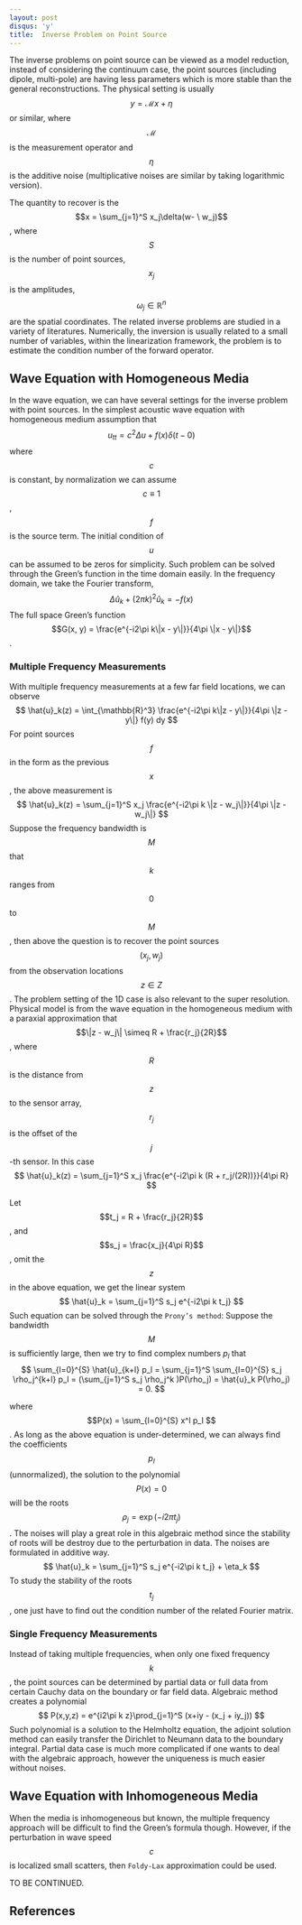 ```yaml
---
layout: post
disqus: 'y'
title:  Inverse Problem on Point Source
---
```


The inverse problems on point source can be viewed as a model reduction, instead of considering the continuum case, the point sources (including dipole, multi-pole) are having less parameters which is more stable than the general reconstructions. The physical setting is usually 
$$
y = \mathcal{M} x + \eta
$$
or similar, where $$\mathcal{M}$$ is the measurement operator and $$\eta$$ is the additive noise (multiplicative noises are similar by taking logarithmic version).  

The quantity to recover is the $$x = \sum_{j=1}^S x_j\delta(w- \ w_j)$$, where $$S$$ is the number of point sources, $$x_j$$ is the amplitudes, $$\omega_j\in\mathbb{R}^n$$ are the spatial coordinates. The related inverse problems are studied in a variety of literatures. Numerically, the inversion is usually related to a small number of variables, within the linearization framework, the problem is to estimate the condition number of the forward operator. 

## Wave Equation with Homogeneous Media

In the wave equation, we can have several settings for the inverse problem with point sources. In the simplest acoustic wave equation with homogeneous medium assumption that
$$
u_{tt} = c^2 \Delta u + f(x)\delta(t - 0)
$$
where $$c$$ is constant, by normalization we can assume $$c\equiv 1$$, $$f$$ is the source term. The initial condition of $$u$$ can be assumed to be zeros for simplicity. Such problem can be solved through the Green’s function in the time domain easily.  In the frequency domain, we take the Fourier transform, 
$$
\Delta \hat{u}_k + (2\pi k)^2\hat{u}_k = -f(x)
$$
The full space Green’s function $$G(x, y) = \frac{e^{-i2\pi k\|x - y\|}}{4\pi \|x - y\|}$$. 



### Multiple Frequency Measurements

With multiple frequency measurements at a few far field locations, we can observe
$$
\hat{u}_k(z) = \int_{\mathbb{R}^3}  \frac{e^{-i2\pi k\|z - y\|}}{4\pi \|z - y\|} f(y) dy
$$
For point sources $$f$$ in the form as the previous $$x$$, the above measurement is 
$$
\hat{u}_k(z) = \sum_{j=1}^S x_j \frac{e^{-i2\pi k \|z - w_j\|}}{4\pi \|z - w_j\|}
$$
Suppose the frequency bandwidth is $$M$$ that $$k$$ ranges from $$0$$ to $$M$$, then above the question is to recover the point sources $$(x_j, w_j)$$ from the observation locations $$z\in Z$$.   The problem setting of the 1D case is also relevant to the super resolution. Physical model is from the wave equation in the homogeneous medium with a paraxial approximation that $$\|z - w_j\| \simeq R + \frac{r_j}{2R}$$ , where $$R$$ is the distance from $$z$$ to the sensor array, $$r_j$$ is the offset of the $$j$$-th sensor. In this case
$$
\hat{u}_k(z) = \sum_{j=1}^S x_j \frac{e^{-i2\pi k (R + r_j/(2R))}}{4\pi R}
$$


Let $$t_j = R + \frac{r_j}{2R}$$, and $$s_j = \frac{x_j}{4\pi R}$$, omit the $$z$$ in the above equation, we get the linear system 
$$
\hat{u}_k = \sum_{j=1}^S s_j e^{-i2\pi k t_j}
$$
Such equation can be solved through the ``Prony’s method``: Suppose the bandwidth $$M$$ is sufficiently large, then we try to find complex numbers $p_l$ that
$$
\sum_{l=0}^{S} \hat{u}_{k+l} p_l = \sum_{j=1}^S \sum_{l=0}^{S} s_j \rho_j^{k+l} p_l = (\sum_{j=1}^S s_j \rho_j^k )P(\rho_j) = \hat{u}_k P(\rho_j) = 0.
$$


 where $$P(x) = \sum_{l=0}^{S} x^l p_l $$. As long as the above equation is under-determined, we can always find the coefficients $$p_l$$ (unnormalized), the solution to the polynomial $$P(x) = 0$$ will be the roots $$\rho_j = \exp(-i2\pi t_j)$$. The noises will play a great role in this algebraic method since the stability of roots will be destroy due to the perturbation in data. The noises are formulated in additive way.
$$
\hat{u}_k  = \sum_{j=1}^S s_j e^{-i2\pi k t_j} + \eta_k
$$
To study the stability of the roots $$t_j$$, one just have to find out the condition number of the related Fourier matrix. 

 

### Single Frequency Measurements

Instead of taking multiple frequencies, when only one fixed frequency $$k$$, the point sources can be determined by partial data or full data from certain Cauchy data on the boundary or far field data. Algebraic method creates a polynomial 
$$
P(x,y,z) = e^{i2\pi k z}\prod_{j=1}^S (x+iy - (x_j + iy_j))
$$
Such polynomial is a solution to the Helmholtz equation, the adjoint solution method can easily transfer the Dirichlet to Neumann data to the boundary integral.  Partial data case is much more complicated if one wants to deal with the algebraic approach, however the uniqueness is much easier without noises. 



## Wave Equation with Inhomogeneous Media

When the media is inhomogeneous but known, the multiple frequency approach will be difficult to find the Green’s formula though. However, if the perturbation in wave speed $$c$$ is localized small scatters, then ``Foldy-Lax`` approximation could be used.

TO BE CONTINUED.



## References

